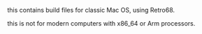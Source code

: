 this contains build files for classic Mac OS, using Retro68.

this is not for modern computers with x86_64 or Arm processors.